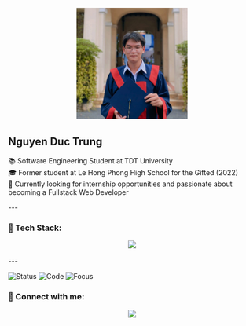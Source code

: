 <p align="center">
  <img src="https://raw.githubusercontent.com/ductrung17/ductrung17/main/banner.jpg" alt="Banner" width="45%" />
</p>

<h2 >Nguyen Duc Trung</h2>

<p >
  📚 Software Engineering Student at TDT University  
  <br>🎓 Former student at Le Hong Phong High School for the Gifted (2022)  
  <br>🚀 Currently looking for internship opportunities and passionate about becoming a Fullstack Web Developer  
</p>
---

### 🧰 Tech Stack:
<p align="center">
  <img src="https://skillicons.dev/icons?i=js,nodejs,react,flutter,mongodb,androidstudio,php,laravel,mysql,firebase,github,vscode&theme=light" />
</p>
---

![Status](https://img.shields.io/badge/Looking%20for-Internship-blue)
![Code](https://img.shields.io/badge/Code-JavaScript%20%7C%20Flutter-yellow)
![Focus](https://img.shields.io/badge/Focus-Fullstack%20Web%20Dev-brightgreen)

### 🔗 Connect with me:

<p align="center">
  <a href="https://www.linkedin.com/in/ductrung17">
    <img src="https://img.shields.io/badge/LinkedIn-blue?logo=linkedin&style=for-the-badge" />
  </a>
</p>
